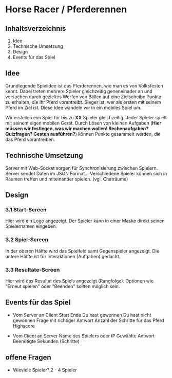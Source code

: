 Horse Racer / Pferderennen
======================

Inhaltsverzeichnis
----------------------
1. Idee
2. Technische Umsetzung
3. Design
4. Events für das Spiel

Idee
----------------------
Grundlegende Spielidee ist das Pferderennen, wie man es von Volksfesten kennt. Dabei treten mehrere Spieler gleichzeitig geneneinader an und versuchen durch gezieltes Werfen von Bällen auf eine Zielscheibe Punkte zu erhalten, die Ihr Pferd vorantreibt. Sieger ist, wer als ersten mit seinem Pferd im Ziel ist. Diese Idee wandeln wir in ein mobiles Spiel um. 

Wir erstellen eim Spiel für bis zu **XX** Spieler gleichzeitig. Jeder Spieler spielt mit seinem eigen mobilen Gerät. Durch Lösen von kleinen Aufgaben (**Hier müssen wir festlegen, was wir machen wollen! Rechenaufgaben? Quizfragen? Gesten ausführen?**) können Punkte gesammelt werden, die das Pferd vorantreiben.

Technische Umsetzung
----------------------
Server mit Web-Socket sorgen für Synchronisierung zwischen Spielern.
Server sendet Daten im JSON Format...
Verschiedene Spieler können sich in 
Räumen treffen und miteinander spielen. 
(vgl. Chaträume)


Design
----------------------
### 3.1 Start-Screen
Hier wird ein Logo angezeigt.
Der Spieler kann in einer Maske direkt seinen Spielernamen eingeben.

### 3.2 Spiel-Screen
In der oberen Hälfte wird das Spielfeld samt Gegenspieler angezeigt.
Die untere Hälfte ist für Interaktionen (Aufgaben) gedacht.

### 3.3 Resultate-Screen
Hier wird das Resultat des Spiels angezeigt (Rangfolge).
Optionen wie "Erneut spielen" oder "Beenden" sollten möglich sein.


Events für das Spiel
----------------------
* Vom Server an Client
Start
Ende
Du hast gewonnen
Du hast nicht gewonnen
Frage mit richtiger Antwort
Anzahl der Schritte für das Pferd
Highscore

* Vom Client an Server
Name des Spielers oder IP
Gewählte Antwort
Beenötigte Sekunden (Schritte)


offene Fragen
----------------------

* Wieviele Spieler?
2 - 4 Spieler

